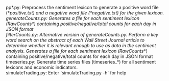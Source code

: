 pp\*.py: Preprocess the sentiment lexicon to generate a positive word file (*_positive.txt) and a negative word file (\*_negative.txt) for the given lexicon.
<br> generateCounts.py: Generates a file for each sentiment lexicon (RawCounts_\*) containing positive/negative/total counts for each day in JSON format
<br> filterCounts.py: Alternative version of generateCounts.py. Perform a key word search on the abstract of each Wall Street Journal article to determine whether it is relevant enough to use as data in the sentiment analysis. Generates a file for each sentiment lexicon (RawCounts_\*) containing positive/negative/total counts for each day in JSON format 
<br> timeseries.py: Generate time series files (timeseries_\*) for all sentiment lexicons and economic indicators. 
<br> simulateTrading.py: Enter 'simulateTrading.py -h' for help

